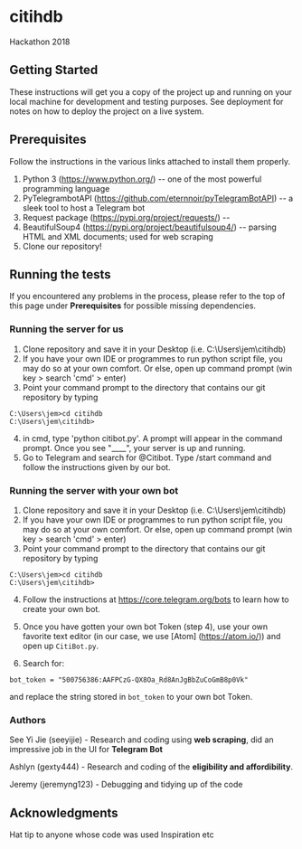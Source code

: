 # citihdb
Hackathon 2018

## Getting Started
These instructions will get you a copy of the project up and running on your local machine for development and testing purposes. 
See deployment for notes on how to deploy the project on a live system.

Prerequisites
---------------
Follow the instructions in the various links attached to install them properly.
1. Python 3 (https://www.python.org/) -- one of the most powerful programming language
2. PyTelegrambotAPI (https://github.com/eternnoir/pyTelegramBotAPI) -- a sleek tool to host a Telegram bot
3. Request package (https://pypi.org/project/requests/) -- 
4. BeautifulSoup4 (https://pypi.org/project/beautifulsoup4/) -- parsing HTML and XML documents; used for web scraping
5. Clone our repository!

## Running the tests
If you encountered any problems in the process, please refer to the top of this page under **Prerequisites** for possible missing dependencies.

### Running the server for us
1. Clone repository and save it in your Desktop (i.e. C:\Users\jem\citihdb)
2. If you have your own IDE or programmes to run python script file, you may do so at your own comfort. Or else, open up command prompt
(win key > search 'cmd' > enter)
3. Point your command prompt to the directory that contains our git repository by typing
```
C:\Users\jem>cd citihdb
C:\Users\jem\citihdb>
```
4. in cmd, type 'python citibot.py'. A prompt will appear in the command prompt. Once you see "____", your server is up and running.
5. Go to Telegram and search for @Citibot. Type /start command and follow the instructions given by our bot.

### Running the server with your own bot
1. Clone repository and save it in your Desktop (i.e. C:\Users\jem\citihdb)
2. If you have your own IDE or programmes to run python script file, you may do so at your own comfort. Or else, open up command prompt
(win key > search 'cmd' > enter)
3. Point your command prompt to the directory that contains our git repository by typing
```
C:\Users\jem>cd citihdb
C:\Users\jem\citihdb>
```
4. Follow the instructions at https://core.telegram.org/bots to learn how to create your own bot.

5. Once you have gotten your own bot Token (step 4), use your own favorite text editor (in our case, we use [Atom] (https://atom.io/)) and open up `CitiBot.py`.

6. Search for:
```
bot_token = "500756386:AAFPCzG-QX8Oa_Rd8AnJgBbZuCoGmB8p0Vk"
```
and replace the string stored in `bot_token` to your own bot Token.




### Authors
See Yi Jie (seeyijie) - Research and coding using **web scraping**, did an impressive job in the UI for **Telegram Bot**

Ashlyn (gexty444) - Research and coding of the **eligibility and affordibility**.

Jeremy (jeremyng123) - Debugging and tidying up of the code




## Acknowledgments
Hat tip to anyone whose code was used
Inspiration
etc
